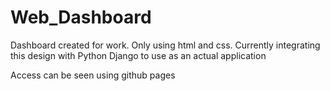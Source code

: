 # Web_Dashboard

Dashboard created for work. 
Only using html and css. 
Currently integrating this design with Python Django to use as an actual application


Access can be seen using github pages
